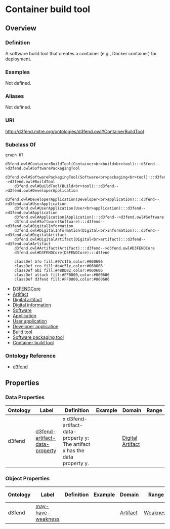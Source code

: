 # Container build tool

## Overview

### Definition
A software build tool that creates a container (e.g., Docker container) for deployment.

### Examples
Not defined.

### Aliases
Not defined.

### URI
http://d3fend.mitre.org/ontologies/d3fend.owl#ContainerBuildTool

### Subclass Of
```mermaid
graph BT
    d3fend.owl#ContainerBuildTool(Container<br>build<br>tool):::d3fend-->d3fend.owl#SoftwarePackagingTool
    d3fend.owl#SoftwarePackagingTool(Software<br>packaging<br>tool):::d3fend-->d3fend.owl#BuildTool
    d3fend.owl#BuildTool(Build<br>tool):::d3fend-->d3fend.owl#DeveloperApplication
    d3fend.owl#DeveloperApplication(Developer<br>application):::d3fend-->d3fend.owl#UserApplication
    d3fend.owl#UserApplication(User<br>application):::d3fend-->d3fend.owl#Application
    d3fend.owl#Application(Application):::d3fend-->d3fend.owl#Software
    d3fend.owl#Software(Software):::d3fend-->d3fend.owl#DigitalInformation
    d3fend.owl#DigitalInformation(Digital<br>information):::d3fend-->d3fend.owl#DigitalArtifact
    d3fend.owl#DigitalArtifact(Digital<br>artifact):::d3fend-->d3fend.owl#Artifact
    d3fend.owl#Artifact(Artifact):::d3fend-->d3fend.owl#D3FENDCore
    d3fend.owl#D3FENDCore(D3FENDCore):::d3fend
    
    classDef bfo fill:#97c1fb,color:#060606
    classDef cco fill:#e4c51e,color:#060606
    classDef abi fill:#48DD82,color:#060606
    classDef attack fill:#FF0000,color:#060606
    classDef d3fend fill:#FF0000,color:#060606
```

- [D3FENDCore](/docs/ontology/reference/model/D3FENDCore/D3FENDCore.md)
- [Artifact](/docs/ontology/reference/model/D3FENDCore/Artifact/Artifact.md)
- [Digital artifact](/docs/ontology/reference/model/D3FENDCore/Artifact/Digital%20artifact/Digital%20artifact.md)
- [Digital information](/docs/ontology/reference/model/D3FENDCore/Artifact/Digital%20artifact/Digital%20information/Digital%20information.md)
- [Software](/docs/ontology/reference/model/D3FENDCore/Artifact/Digital%20artifact/Digital%20information/Software/Software.md)
- [Application](/docs/ontology/reference/model/D3FENDCore/Artifact/Digital%20artifact/Digital%20information/Software/Application/Application.md)
- [User application](/docs/ontology/reference/model/D3FENDCore/Artifact/Digital%20artifact/Digital%20information/Software/Application/User%20application/User%20application.md)
- [Developer application](/docs/ontology/reference/model/D3FENDCore/Artifact/Digital%20artifact/Digital%20information/Software/Application/User%20application/Developer%20application/Developer%20application.md)
- [Build tool](/docs/ontology/reference/model/D3FENDCore/Artifact/Digital%20artifact/Digital%20information/Software/Application/User%20application/Developer%20application/Build%20tool/Build%20tool.md)
- [Software packaging tool](/docs/ontology/reference/model/D3FENDCore/Artifact/Digital%20artifact/Digital%20information/Software/Application/User%20application/Developer%20application/Build%20tool/Software%20packaging%20tool/Software%20packaging%20tool.md)
- [Container build tool](/docs/ontology/reference/model/D3FENDCore/Artifact/Digital%20artifact/Digital%20information/Software/Application/User%20application/Developer%20application/Build%20tool/Software%20packaging%20tool/Container%20build%20tool/Container%20build%20tool.md)


### Ontology Reference
- [d3fend](http://d3fend.mitre.org/ontologies/d3fend.owl#)

## Properties
### Data Properties
| Ontology | Label | Definition | Example | Domain | Range |
|----------|-------|------------|---------|--------|-------|
| d3fend | [d3fend-artifact-data-property](http://d3fend.mitre.org/ontologies/d3fend.owl#d3fend-artifact-data-property) | x d3fend-artifact-data-property y: The artifact x has the data property y. |  | [Digital Artifact](/docs/ontology/reference/model/D3FENDCore/Artifact/Digital%20artifact/Digital%20artifact.md) | []() |

### Object Properties
| Ontology | Label | Definition | Example | Domain | Range | Inverse Of |
|----------|-------|------------|---------|--------|-------|------------|
| d3fend | [may-have-weakness](http://d3fend.mitre.org/ontologies/d3fend.owl#may-have-weakness) |  |  | [Artifact](/docs/ontology/reference/model/D3FENDCore/Artifact/Artifact.md) | [Weakness](/docs/ontology/reference/model/D3FENDCore/Weakness/Weakness.md) | []() |

